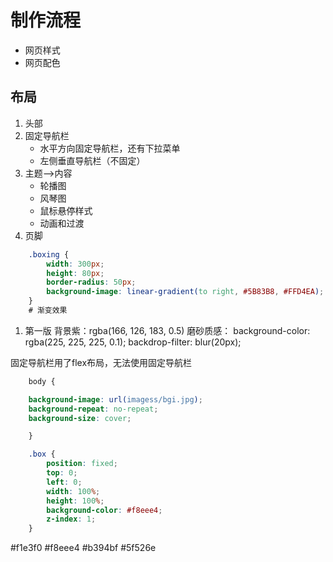 # 制作流程
* 网页样式
* 网页配色

## 布局
1. 头部
2. 固定导航栏
    * 水平方向固定导航栏，还有下拉菜单
    * 左侧垂直导航栏（不固定）
3. 主题-->内容
    * 轮播图
    * 风琴图
    * 鼠标悬停样式
    * 动画和过渡
4. 页脚


```css
    .boxing {
        width: 300px;
        height: 80px;
        border-radius: 50px;
        background-image: linear-gradient(to right, #5B83B8, #FFD4EA);
    }
    # 渐变效果
```

1. 第一版
背景紫：rgba(166, 126, 183, 0.5)
磨砂质感： background-color: rgba(225, 225, 225, 0.1);
    backdrop-filter: blur(20px);

固定导航栏用了flex布局，无法使用固定导航栏

```css
    body {

    background-image: url(imagess/bgi.jpg);
    background-repeat: no-repeat;
    background-size: cover;

    }

    .box {
        position: fixed;
        top: 0;
        left: 0;
        width: 100%;
        height: 100%;
        background-color: #f8eee4;
        z-index: 1;
    }
```

#f1e3f0
#f8eee4
#b394bf
#5f526e